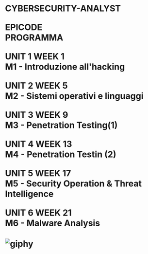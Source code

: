 <h1> CYBERSECURITY-ANALYST

<strong> EPICODE  </strong>
<br> <strong> PROGRAMMA </strong> <br>

<strong> UNIT 1 WEEK 1 </strong> <br>
M1 - Introduzione all'hacking  <br>

<strong> UNIT 2 WEEK 5 </strong> <br>
M2 - Sistemi operativi e linguaggi  <br>

<strong> UNIT 3 WEEK 9 </strong> <br>
M3 - Penetration Testing(1)  <br>

<strong> UNIT 4 WEEK 13 </strong> <br>
M4 - Penetration Testin (2)  <br>

<strong> UNIT 5 WEEK 17 </strong> <br>
M5 - Security Operation & Threat Intelligence  <br>

<strong> UNIT 6 WEEK 21 </strong> <br>
M6 - Malware Analysis  <br>
<br> ![giphy](https://github.com/Jenovia02/Cybersecurity-Analyst/assets/134729946/ad5d5180-1532-40ed-ab83-315956470744)
